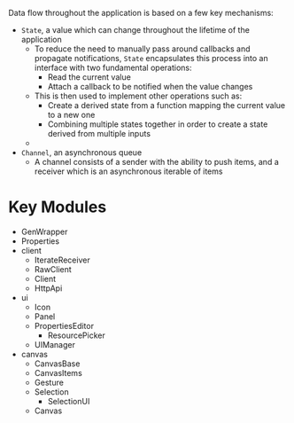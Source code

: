 Data flow throughout the application is based on a few key mechanisms:
- `State`, a value which can change throughout the lifetime of the application
	- To reduce the need to manually pass around callbacks and propagate notifications, `State` encapsulates this process into an interface with two fundamental operations:
		- Read the current value
		- Attach a callback to be notified when the value changes
	- This is then used to implement other operations such as:
		- Create a derived state from a function mapping the current value to a new one
		- Combining multiple states together in order to create a state derived from multiple inputs
	- 
- `Channel`, an asynchronous queue
	- A channel consists of a sender with the ability to push items, and a receiver which is an asynchronous iterable of items
# Key Modules
- GenWrapper
- Properties
- client
	- IterateReceiver
	- RawClient
	- Client
	- HttpApi
- ui
	- Icon
	- Panel
	- PropertiesEditor
		- ResourcePicker
	- UIManager
- canvas
	- CanvasBase
	- CanvasItems
	- Gesture
	- Selection
		- SelectionUI
	- Canvas